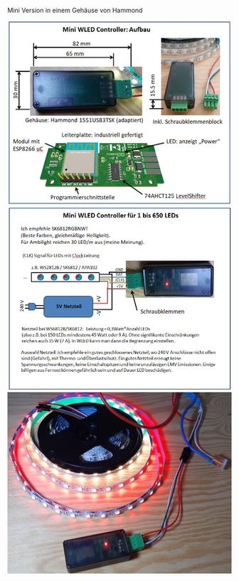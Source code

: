 Mini Version in einem Gehäuse von Hammond

<img src="01.jpg" width="600" />

<img src="02.jpg" width="600" />

<img src="03.jpg" width="600" />
